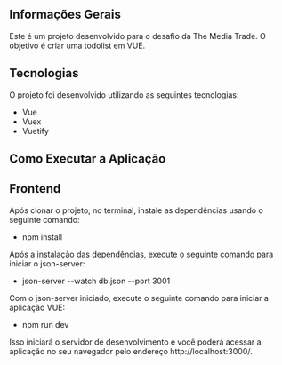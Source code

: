 ## Informações Gerais
Este é um projeto desenvolvido para o desafio da The Media Trade. O objetivo é criar uma todolist em VUE.

	
## Tecnologias
O projeto foi desenvolvido utilizando as seguintes tecnologias:

* Vue
* Vuex
* Vuetify

## Como Executar a Aplicação

## Frontend 

Após clonar o projeto, no terminal, instale as dependências usando o seguinte comando:

- npm install

Após a instalação das dependências, execute o seguinte comando para iniciar o json-server:

- json-server --watch db.json --port 3001

Com o json-server iniciado, execute o seguinte comando para iniciar a aplicação VUE:

- npm run dev

Isso iniciará o servidor de desenvolvimento e você poderá acessar a aplicação no seu navegador pelo endereço http://localhost:3000/.